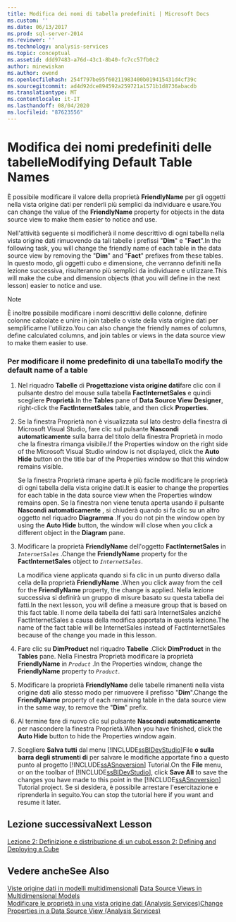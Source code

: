 ```yaml
---
title: Modifica dei nomi di tabella predefiniti | Microsoft Docs
ms.custom: ''
ms.date: 06/13/2017
ms.prod: sql-server-2014
ms.reviewer: ''
ms.technology: analysis-services
ms.topic: conceptual
ms.assetid: ddd97483-a76d-43c1-8b40-fc7cc57fb0c2
author: minewiskan
ms.author: owend
ms.openlocfilehash: 254f797be95f60211983400b019415431d4cf39c
ms.sourcegitcommit: ad4d92dce894592a259721a1571b1d8736abacdb
ms.translationtype: MT
ms.contentlocale: it-IT
ms.lasthandoff: 08/04/2020
ms.locfileid: "87623556"
---
```

# <a name="modifying-default-table-names"></a><span data-ttu-id="a36d4-102">Modifica dei nomi predefiniti delle tabelle</span><span class="sxs-lookup"><span data-stu-id="a36d4-102">Modifying Default Table Names</span></span>
  <span data-ttu-id="a36d4-103">È possibile modificare il valore della proprietà **FriendlyName** per gli oggetti nella vista origine dati per renderli più semplici da individuare e usare.</span><span class="sxs-lookup"><span data-stu-id="a36d4-103">You can change the value of the **FriendlyName** property for objects in the data source view to make them easier to notice and use.</span></span>  
  
 <span data-ttu-id="a36d4-104">Nell'attività seguente si modificherà il nome descrittivo di ogni tabella nella vista origine dati rimuovendo da tali tabelle i prefissi "**Dim**" e "**Fact**".</span><span class="sxs-lookup"><span data-stu-id="a36d4-104">In the following task, you will change the friendly name of each table in the data source view by removing the "**Dim**" and "**Fact**" prefixes from these tables.</span></span> <span data-ttu-id="a36d4-105">In questo modo, gli oggetti cubo e dimensione, che verranno definiti nella lezione successiva, risulteranno più semplici da individuare e utilizzare.</span><span class="sxs-lookup"><span data-stu-id="a36d4-105">This will make the cube and dimension objects (that you will define in the next lesson) easier to notice and use.</span></span>  
  
> [!NOTE]  
>  <span data-ttu-id="a36d4-106">È inoltre possibile modificare i nomi descrittivi delle colonne, definire colonne calcolate e unire in join tabelle o viste della vista origine dati per semplificarne l'utilizzo.</span><span class="sxs-lookup"><span data-stu-id="a36d4-106">You can also change the friendly names of columns, define calculated columns, and join tables or views in the data source view to make them easier to use.</span></span>  
  
### <a name="to-modify-the-default-name-of-a-table"></a><span data-ttu-id="a36d4-107">Per modificare il nome predefinito di una tabella</span><span class="sxs-lookup"><span data-stu-id="a36d4-107">To modify the default name of a table</span></span>  
  
1.  <span data-ttu-id="a36d4-108">Nel riquadro **Tabelle** di **Progettazione vista origine dati**fare clic con il pulsante destro del mouse sulla tabella **FactInternetSales** e quindi scegliere **Proprietà**.</span><span class="sxs-lookup"><span data-stu-id="a36d4-108">In the **Tables** pane of **Data Source View Designer**, right-click the **FactInternetSales** table, and then click **Properties**.</span></span>  
  
2.  <span data-ttu-id="a36d4-109">Se la finestra Proprietà non è visualizzata sul lato destro della finestra di Microsoft Visual Studio, fare clic sul pulsante **Nascondi automaticamente** sulla barra del titolo della finestra Proprietà in modo che la finestra rimanga visibile.</span><span class="sxs-lookup"><span data-stu-id="a36d4-109">If the Properties window on the right side of the Microsoft Visual Studio window is not displayed, click the **Auto Hide** button on the title bar of the Properties window so that this window remains visible.</span></span>  
  
     <span data-ttu-id="a36d4-110">Se la finestra Proprietà rimane aperta è più facile modificare le proprietà di ogni tabella della vista origine dati.</span><span class="sxs-lookup"><span data-stu-id="a36d4-110">It is easier to change the properties for each table in the data source view when the Properties window remains open.</span></span> <span data-ttu-id="a36d4-111">Se la finestra non viene tenuta aperta usando il pulsante **Nascondi automaticamente** , si chiuderà quando si fa clic su un altro oggetto nel riquadro **Diagramma** .</span><span class="sxs-lookup"><span data-stu-id="a36d4-111">If you do not pin the window open by using the **Auto Hide** button, the window will close when you click a different object in the **Diagram** pane.</span></span>  
  
3.  <span data-ttu-id="a36d4-112">Modificare la proprietà **FriendlyName** dell'oggetto **FactInternetSales** in *`InternetSales`* .</span><span class="sxs-lookup"><span data-stu-id="a36d4-112">Change the **FriendlyName** property for the **FactInternetSales** object to *`InternetSales`*.</span></span>  
  
     <span data-ttu-id="a36d4-113">La modifica viene applicata quando si fa clic in un punto diverso dalla cella della proprietà **FriendlyName** .</span><span class="sxs-lookup"><span data-stu-id="a36d4-113">When you click away from the cell for the **FriendlyName** property, the change is applied.</span></span> <span data-ttu-id="a36d4-114">Nella lezione successiva si definirà un gruppo di misure basato su questa tabella dei fatti.</span><span class="sxs-lookup"><span data-stu-id="a36d4-114">In the next lesson, you will define a measure group that is based on this fact table.</span></span> <span data-ttu-id="a36d4-115">Il nome della tabella dei fatti sarà InternetSales anziché FactInternetSales a causa della modifica apportata in questa lezione.</span><span class="sxs-lookup"><span data-stu-id="a36d4-115">The name of the fact table will be InternetSales instead of FactInternetSales because of the change you made in this lesson.</span></span>  
  
4.  <span data-ttu-id="a36d4-116">Fare clic su **DimProduct** nel riquadro **Tabelle** .</span><span class="sxs-lookup"><span data-stu-id="a36d4-116">Click **DimProduct** in the **Tables** pane.</span></span> <span data-ttu-id="a36d4-117">Nella Finestra Proprietà modificare la proprietà **FriendlyName** in *`Product`* .</span><span class="sxs-lookup"><span data-stu-id="a36d4-117">In the Properties window, change the **FriendlyName** property to *`Product`*.</span></span>  
  
5.  <span data-ttu-id="a36d4-118">Modificare la proprietà **FriendlyName** delle tabelle rimanenti nella vista origine dati allo stesso modo per rimuovere il prefisso "**Dim**".</span><span class="sxs-lookup"><span data-stu-id="a36d4-118">Change the **FriendlyName** property of each remaining table in the data source view in the same way, to remove the "**Dim**" prefix.</span></span>  
  
6.  <span data-ttu-id="a36d4-119">Al termine fare di nuovo clic sul pulsante **Nascondi automaticamente** per nascondere la finestra Proprietà.</span><span class="sxs-lookup"><span data-stu-id="a36d4-119">When you have finished, click the **Auto Hide** button to hide the Properties window again.</span></span>  
  
7.  <span data-ttu-id="a36d4-120">Scegliere **Salva tutti** dal menu [!INCLUDE[ssBIDevStudio](../includes/ssbidevstudio-md.md)]File **o sulla barra degli strumenti di** per salvare le modifiche apportate fino a questo punto al progetto [!INCLUDE[ssASnoversion](../includes/ssasnoversion-md.md)] Tutorial.</span><span class="sxs-lookup"><span data-stu-id="a36d4-120">On the **File** menu, or on the toolbar of [!INCLUDE[ssBIDevStudio](../includes/ssbidevstudio-md.md)], click **Save All** to save the changes you have made to this point in the [!INCLUDE[ssASnoversion](../includes/ssasnoversion-md.md)] Tutorial project.</span></span> <span data-ttu-id="a36d4-121">Se si desidera, è possibile arrestare l'esercitazione e riprenderla in seguito.</span><span class="sxs-lookup"><span data-stu-id="a36d4-121">You can stop the tutorial here if you want and resume it later.</span></span>  
  
## <a name="next-lesson"></a><span data-ttu-id="a36d4-122">Lezione successiva</span><span class="sxs-lookup"><span data-stu-id="a36d4-122">Next Lesson</span></span>  
 [<span data-ttu-id="a36d4-123">Lezione 2: Definizione e distribuzione di un cubo</span><span class="sxs-lookup"><span data-stu-id="a36d4-123">Lesson 2: Defining and Deploying a Cube</span></span>](lesson-2-defining-and-deploying-a-cube.md)  
  
## <a name="see-also"></a><span data-ttu-id="a36d4-124">Vedere anche</span><span class="sxs-lookup"><span data-stu-id="a36d4-124">See Also</span></span>  
 <span data-ttu-id="a36d4-125">[Viste origine dati in modelli multidimensionali](multidimensional-models/data-source-views-in-multidimensional-models.md) </span><span class="sxs-lookup"><span data-stu-id="a36d4-125">[Data Source Views in Multidimensional Models](multidimensional-models/data-source-views-in-multidimensional-models.md) </span></span>  
 [<span data-ttu-id="a36d4-126">Modificare le proprietà in una vista origine dati &#40;Analysis Services&#41;</span><span class="sxs-lookup"><span data-stu-id="a36d4-126">Change Properties in a Data Source View &#40;Analysis Services&#41;</span></span>](multidimensional-models/change-properties-in-a-data-source-view-analysis-services.md)  
  
  
